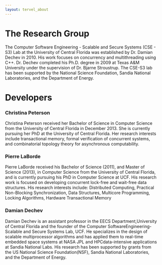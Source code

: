 ```yaml
---
layout: tervel_about
---
```


# The Research Group

The Computer Software Engineering - Scalable and Secure Systems (CSE - S3) Lab at the University of Central Florida was established by Dr. Damian Dechev in 2010. His work focuses on concurrency and multithreading using C++. Dr. Dechev completed his Ph.D. degree in 2009 at Texas A&M University under the supervision of Dr. Bjarne Stroustrup. The CSE-S3 lab has been supported by the National Science Foundation, Sandia National Laboratories, and the Department of Energy.

# Developers
<h3> Christina Peterson</h3>
Christina Peterson received her Bachelor of Science in Computer Science from the University of Central Florida in December 2013. She is currently pursuing her PhD at the University of Central Florida. Her research interests include transactional memory, formal verification of concurrent systems, and combinatorial topology theory for asynchronous computability.

<h3> Pierre LaBorde </h3>
Pierre LaBorde received his Bachelor of Science (2011), and Master of Science (2013), in Computer Science from the University of Central Florida, and is currently pursuing his PhD in Computer Science at UCF. His research work is focused on developing concurrent lock-free and wait-free data structures. His research interests include:
Distributed Computing, Practical Non-Blocking Synchronization, Data Structures, Multicore Programming, Locking Algorithms, Hardware Transactional Memory

<h3> Damian Dechev</h3>
Damian Dechev is an assistant professor in the EECS Department,University of Central Florida and the founder of the Computer SoftwareEngineering-Scalable and Secure Systems Lab, UCF. He specializes in the design of scalable multiprocessor algorithms and has applied them to real-time embedded space systems at NASA JPL and HPCdata-intensive applications at Sandia National Labs. His research has been supported by grants from the US National Science Foundation(NSF), Sandia National Laboratories, and the Department of Energy.
